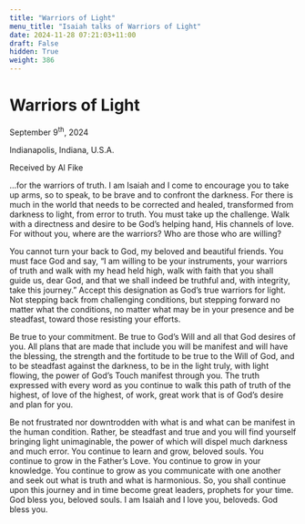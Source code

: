 ```yaml
---
title: "Warriors of Light"
menu_title: "Isaiah talks of Warriors of Light"
date: 2024-11-28 07:21:03+11:00
draft: False
hidden: True
weight: 386
---
```

# Warriors of Light 

September 9<sup>th</sup>, 2024

Indianapolis, Indiana, U.S.A.

Received by Al Fike 

…for the warriors of truth. I am Isaiah and I come to encourage you to take up arms, so to speak, to be brave and to confront the darkness. For there is much in the world that needs to be corrected and healed, transformed from darkness to light, from error to truth. You must take up the challenge. Walk with a directness and desire to be God’s helping hand, His channels of love. For without you, where are the warriors? Who are those who are willing? 

You cannot turn your back to God, my beloved and beautiful friends. You must face God and say, “I am willing to be your instruments, your warriors of truth and walk with my head held high, walk with faith that you shall guide us, dear God, and that we shall indeed be truthful and, with integrity, take this journey.” Accept this designation as God’s true warriors for light. Not stepping back from challenging conditions, but stepping forward no matter what the conditions, no matter what may be in your presence and be steadfast, toward those resisting your efforts. 

Be true to your commitment. Be true to God’s Will and all that God desires of you. All plans that are made that include you will be manifest and will have the blessing, the strength and the fortitude to be true to the Will of God, and to be steadfast against the darkness, to be in the light truly, with light flowing, the power of God’s Touch manifest through you. The truth expressed with every word as you continue to walk this path of truth of the highest, of love of the highest, of work, great work that is of God’s desire and plan for you. 

Be not frustrated nor downtrodden with what is and what can be manifest in the human condition. Rather, be steadfast and true and you will find yourself bringing light unimaginable, the power of which will dispel much darkness and much error. You continue to learn and grow, beloved souls. You continue to grow in the Father’s Love. You continue to grow in your knowledge. You continue to grow as you communicate with one another and seek out what is truth and what is harmonious. So, you shall continue upon this journey and in time become great leaders, prophets for your time. God bless you, beloved souls. I am Isaiah and I love you, beloveds. God bless you. 